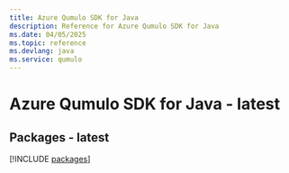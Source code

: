 ```yaml
---
title: Azure Qumulo SDK for Java
description: Reference for Azure Qumulo SDK for Java
ms.date: 04/05/2025
ms.topic: reference
ms.devlang: java
ms.service: qumulo
---
```

# Azure Qumulo SDK for Java - latest
## Packages - latest
[!INCLUDE [packages](qumulo-index.md)]